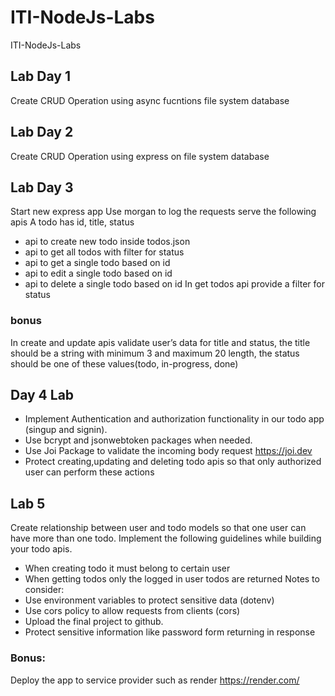 # ITI-NodeJs-Labs
ITI-NodeJs-Labs

## Lab Day 1
Create CRUD Operation using async fucntions file system database


## Lab Day 2

Create CRUD Operation using express on file system database



## Lab Day 3
Start new express app
Use morgan to log the requests
serve the following apis
A todo has id, title, status
- api to create new todo inside todos.json
- api to get all todos with filter for status
- api to get a single todo based on id
- api to edit a single todo based on id
- api to delete a single todo based on id
In get todos api provide a filter for status

### bonus
In create and update apis validate user’s data for title and status, the title
should be a string with minimum 3 and maximum 20 length, the status should be
one of these values(todo, in-progress, done)


## Day 4 Lab
- Implement Authentication and authorization functionality in our todo app
(singup and signin).
- Use bcrypt and jsonwebtoken packages when needed.
- Use Joi Package to validate the incoming body request https://joi.dev
- Protect creating,updating and deleting todo apis so that only authorized
user can perform these actions


## Lab 5
Create relationship between user and todo models so that one user can have more than one
todo.
Implement the following guidelines while building your todo apis.
- When creating todo it must belong to certain user
- When getting todos only the logged in user todos are returned
Notes to consider:
- Use environment variables to protect sensitive data (dotenv)
- Use cors policy to allow requests from clients (cors)
- Upload the final project to github.
- Protect sensitive information like password form returning in response

### Bonus:
Deploy the app to service provider such as render https://render.com/
